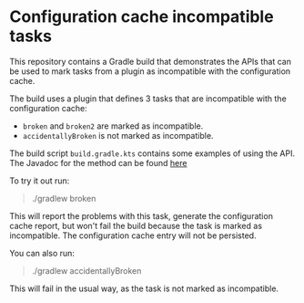 # Configuration cache incompatible tasks

This repository contains a Gradle build that demonstrates the APIs that can be used to mark tasks from a plugin 
as incompatible with the configuration cache.

The build uses a plugin that defines 3 tasks that are incompatible with the configuration cache:

- `broken` and `broken2` are marked as incompatible.
- `accidentallyBroken` is not marked as incompatible.

The build script `build.gradle.kts` contains some examples of using the API.
The Javadoc for the method can be found [here](https://docs.gradle.org/nightly/javadoc/org/gradle/api/Task.html#notCompatibleWithConfigurationCache-java.lang.String-)


To try it out run:

> ./gradlew broken

This will report the problems with this task, generate the configuration cache report, but won't fail the build
because the task is marked as incompatible. The configuration cache entry will not be persisted.

You can also run:

> ./gradlew accidentallyBroken

This will fail in the usual way, as the task is not marked as incompatible.
